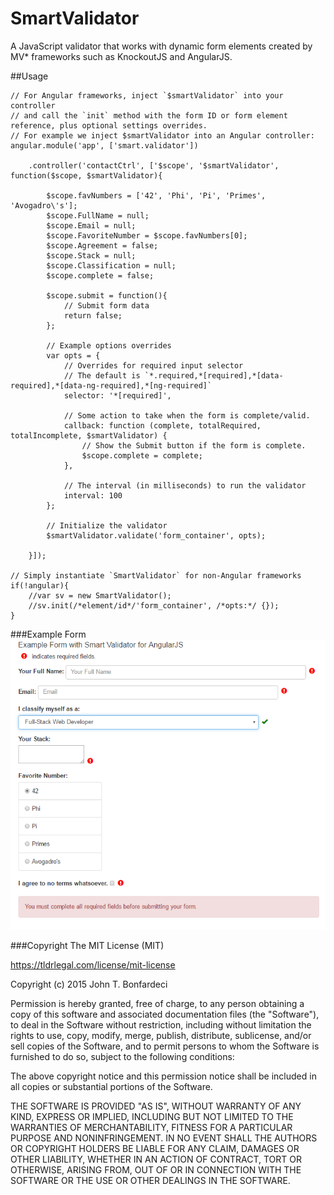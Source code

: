 # SmartValidator
A JavaScript validator that works with dynamic form elements created by MV* frameworks such as KnockoutJS and AngularJS.

##Usage
```
// For Angular frameworks, inject `$smartValidator` into your controller 
// and call the `init` method with the form ID or form element reference, plus optional settings overrides.
// For example we inject $smartValidator into an Angular controller:
angular.module('app', ['smart.validator'])

    .controller('contactCtrl', ['$scope', '$smartValidator', function($scope, $smartValidator){
        
        $scope.favNumbers = ['42', 'Phi', 'Pi', 'Primes', 'Avogadro\'s'];
        $scope.FullName = null;
        $scope.Email = null;
        $scope.FavoriteNumber = $scope.favNumbers[0];
        $scope.Agreement = false;
        $scope.Stack = null;
        $scope.Classification = null;
        $scope.complete = false;
        
        $scope.submit = function(){
            // Submit form data
            return false;    
        };
        
        // Example options overrides
        var opts = {
            // Overrides for required input selector
            // The default is `*.required,*[required],*[data-required],*[data-ng-required],*[ng-required]`
            selector: '*[required]',

            // Some action to take when the form is complete/valid.
            callback: function (complete, totalRequired, totalIncomplete, $smartValidator) {
                // Show the Submit button if the form is complete.
                $scope.complete = complete;
            },

            // The interval (in milliseconds) to run the validator
            interval: 100
        };
        
        // Initialize the validator
        $smartValidator.validate('form_container', opts);
        
    }]);

// Simply instantiate `SmartValidator` for non-Angular frameworks
if(!angular){
    //var sv = new SmartValidator();
    //sv.init(/*element/id*/'form_container', /*opts:*/ {});
}
```

###Example Form
![Example Form](sample_form.png "Example Form")

###Copyright
The MIT License (MIT)
    
<https://tldrlegal.com/license/mit-license>

Copyright (c) 2015 John T. Bonfardeci
     
Permission is hereby granted, free of charge, to any person obtaining a copy of this software and associated documentation files (the "Software"), to deal in the Software without restriction, including without limitation the rights to use, copy, modify, merge, publish, distribute, sublicense, and/or sell copies of the Software, and to permit persons to whom the Software is furnished to do so, subject to the following conditions:
 
The above copyright notice and this permission notice shall be included in all copies or substantial portions of the Software.

THE SOFTWARE IS PROVIDED "AS IS", WITHOUT WARRANTY OF ANY KIND, EXPRESS OR IMPLIED, INCLUDING BUT NOT LIMITED TO THE WARRANTIES OF MERCHANTABILITY, 
FITNESS FOR A PARTICULAR PURPOSE AND NONINFRINGEMENT. IN NO EVENT SHALL THE AUTHORS OR COPYRIGHT HOLDERS BE LIABLE FOR ANY CLAIM, DAMAGES OR OTHER 
LIABILITY, WHETHER IN AN ACTION OF CONTRACT, TORT OR OTHERWISE, ARISING FROM, OUT OF OR IN CONNECTION WITH THE SOFTWARE OR THE USE OR OTHER 
DEALINGS IN THE SOFTWARE.
